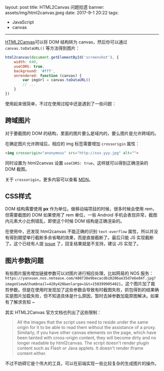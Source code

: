 
layout: post
title: HTML2Canvas 问题拾遗
banner: assets/img/html2canvas.jpeg
date: 2017-9-1 20:22
tags:
- JavaScript
- canvas
---

[HTML2Canvas](https://html2canvas.hertzen.com/)可以将 DOM 结构转为 canvas，然后你可以通过 `canvas.toDataURL()` 等方法得到图片：


```js
html2canvas(document.getElementById('screenshot'), {
    width: 640,
    useCORS: true,
    background: '#fff',
    onrendered: function (canvas) {
        var imgUrl = canvas.toDataURL()
        // ...
    }
})
```


使用起来很简单，不过在使用过程中还是遇到了一些问题：

## 跨域图片

对于要截图的 DOM 的结构，里面的图片要么是域内的，要么图片是允许跨域的。

在确定图片允许跨域后，相应的 img 标签需要增加 `crossorigin` 属性：

```html
<img crossorigin="anonymous" src="http://xxx.yyy.jpg" alt="">
```

同时设置为 html2canvas 设置 `useCORS: true`，这样就可以得到正确渲染的 DOM 截图。

关于 `crossorigin`，更多内容可以查看 [MDN](https://developer.mozilla.org/zh-CN/docs/Web/HTML/CORS_enabled_image)。

## CSS样式

DOM 结构需要使用 **px** 作为单位。做移动端项目的时候，很多时候会使用 rem，但需要截图的 DOM 如果使用了 rem 单位，一些 Android 手机会表现异常，截图内元素大小比例错乱，即使这个时候 DOM 结构是正确渲染的。

在使用中，还发现 html2canvas 不能正确的识别 `text-overflow` 属性，所以并没有得到期望单行截断多余省略的效果，而是直接截断了。最后只能 JS 实现截断了。这个已经有人提 [issue](https://github.com/niklasvh/html2canvas/issues/324) 了，回复结果就是不支持，建议 JS 实现了。

## 图片参数问题

有些图片服务增加链接参数可以对图片进行相应处理，比如网易的 NOS 服务：`https://yanxuan.nos.netease.com/480738e9becacdb10206ae35d7e6e84f.jpg?imageView&thumbnail=420y420&enlarge=1&t=1503999054021`，这个图片加了裁剪参数。但是在使用时发现加了这些参数会导致有时截图失败，抓包得到的结果确实是图片加载失败，但不知道具体是什么原因，暂时去掉参数加载原图解决。如果有了解求告知 ~


其实 HTML2Canvas 官方文档也列出了这些限制：

> All the images that the script uses need to reside under the same origin for it to be able to read them without the assistance of a proxy. Similarly, if you have other canvas elements on the page, which have been tainted with cross-origin content, they will become dirty and no longer readable by html2canvas.
The script doesn't render plugin content such as Flash or Java applets. It doesn't render iframe content either.

不过不妨碍它是个伟大的工具，可以在前端实现一些比较复杂的生成图片的操作。










